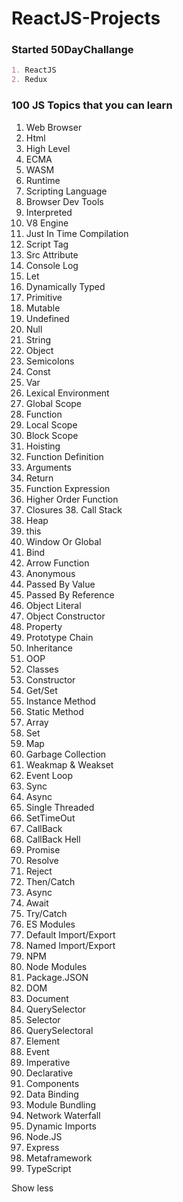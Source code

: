 # ReactJS-Projects

### Started 50DayChallange

```markdown
1. ReactJS
2. Redux
```

### 100 JS Topics that you can learn
01. Web Browser 
02. Html 
03. High Level 
04. ECMA 
05. WASM 
06. Runtime 
07. Scripting Language 
08. Browser Dev Tools 
09. Interpreted 
10. V8 Engine 
11. Just In Time Compilation 
12. Script Tag 
13. Src Attribute 
14. Console Log 
15. Let 
16. Dynamically Typed 
17. Primitive 
18. Mutable 
19. Undefined 
20. Null 
21. String
22. Object 
23. Semicolons 
24. Const 
25. Var 
26. Lexical Environment 
27. Global Scope 
28. Function 
29. Local Scope 
30. Block Scope 
31. Hoisting 
32. Function Definition 
33. Arguments
34. Return 
35. Function Expression 
36. Higher Order Function 
37. Closures 38. Call Stack 
39. Heap 
40. this 
41. Window Or Global 
42. Bind 
43. Arrow Function 
44. Anonymous 
45. Passed By Value 
46. Passed By Reference 
47. Object Literal 
48. Object Constructor 
49. Property 
50. Prototype Chain 
51. Inheritance 
52. OOP 
53. Classes
54. Constructor
55. Get/Set 
56. Instance Method
57. Static Method 
58. Array 
59. Set 
60. Map
61. Garbage Collection 
62. Weakmap & Weakset
63. Event Loop 
64. Sync 
65. Async 
66. Single Threaded 
67. SetTimeOut 
68. CallBack
69. CallBack Hell 
70. Promise
71. Resolve 
72. Reject 
73. Then/Catch 
74. Async 
75. Await 
76. Try/Catch 
77. ES Modules 
78. Default Import/Export 
79. Named Import/Export 
80. NPM 
81. Node Modules 
82. Package.JSON 
83. DOM 
84. Document 
85. QuerySelector 
86. Selector 
87. QuerySelectoral 
88. Element 
89. Event 
90. Imperative 
91. Declarative 
92. Components 
93. Data Binding 
94. Module Bundling 
95. Network Waterfall 
96. Dynamic Imports 
97. Node.JS
98. Express
99. Metaframework 
100. TypeScript

Show less
